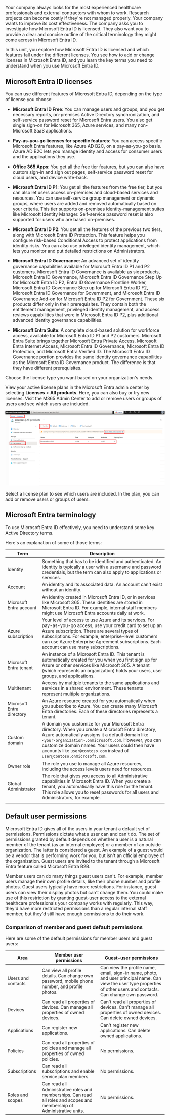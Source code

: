 Your company always looks for the most experienced healthcare professionals and external contractors with whom to work. Research projects can become costly if they're not managed properly. Your company wants to improve its cost effectiveness. The company asks you to investigate how Microsoft Entra ID is licensed. They also want you to provide a clear and concise outline of the critical terminology they might come across in Microsoft Entra ID.

In this unit, you explore how Microsoft Entra ID is licensed and which features fall under the different licenses. You see how to add or change licenses in Microsoft Entra ID, and you learn the key terms you need to understand when you use Microsoft Entra ID.

<a name='azure-ad-licenses'></a>

## Microsoft Entra ID licenses

You can use different features of Microsoft Entra ID, depending on the type of license you choose:

- **Microsoft Entra ID Free**: You can manage users and groups, and you get necessary reports, on-premises Active Directory synchronization, and self-service password reset for Microsoft Entra users. You also get single sign-on for Microsoft 365, Azure services, and many non-Microsoft SaaS applications.

- **Pay-as-you-go licenses for specific features**: You can access specific Microsoft Entra features, like Azure AD B2C, on a pay-as-you-go basis. Azure AD B2C lets you manage identity and access for consumer users and the applications they use.

- **Office 365 Apps**: You get all the free tier features, but you can also have custom sign-in and sign out pages, self-service password reset for cloud users, and device write-back.

- **Microsoft Entra ID P1**: You get all the features from the free tier, but you can also let users access on-premises and cloud-based services and resources. You can use self-service group management or dynamic groups, where users are added and removed automatically based on your criteria. This tier supports on-premises identity-management suites like Microsoft Identity Manager. Self-service password reset is also supported for users who are based on-premises.

- **Microsoft Entra ID P2**: You get all the features of the previous two tiers, along with Microsoft Entra ID Protection. This feature helps you configure risk-based Conditional Access to protect applications from identity risks. You can also use privileged identity management, which lets you monitor and put detailed restrictions on Administrators.

- **Microsoft Entra ID Governance**: An advanced set of identity governance capabilities available for Microsoft Entra ID P1 and P2 customers. Microsoft Entra ID Governance is available as six products, Microsoft Entra ID Governance, Microsoft Entra ID Governance Step Up for Microsoft Entra ID P2, Entra ID Governance Frontline Worker, Microsoft Entra ID Governance Step up for Microsoft Entra ID F2, Microsoft Entra ID Governance for Government, and Microsoft Entra ID Governance Add-on for Microsoft Entra ID P2 for Government. These six products differ only in their prerequisites. They contain both the entitlement management, privileged identity management, and access reviews capabilities that were in Microsoft Entra ID P2, plus additional advanced identity governance capabilities.

- **Microsoft Entra Suite**: A complete cloud-based solution for workforce access, available for Microsoft Entra ID P1 and P2 customers. Microsoft Entra Suite brings together Microsoft Entra Private Access, Microsoft Entra Internet Access, Microsoft Entra ID Governance, Microsoft Entra ID Protection, and Microsoft Entra Verified ID. The Microsoft Entra ID Governance portion provides the same identity governance capabilities as the Microsoft Entra ID Governance product. The difference is that they have different prerequisites.

Choose the license type you want based on your organization's needs.

View your active license plans in the Microsoft Entra admin center by selecting **Licenses** > **All products**. Here, you can also buy or try new licenses. Visit the M365 Admin Center to add or remove users or groups of users and see which users are included.

![Microsoft Entra ID licenses.](../media/3-licenses.png)

Select a license plan to see which users are included. In the plan, you can add or remove users or groups of users.

<a name='azure-ad-terminology'></a>

## Microsoft Entra terminology

To use Microsoft Entra ID effectively, you need to understand some key Active Directory terms.

Here's an explanation of some of those terms:

|Term|Description|
|---------|---------|
|Identity|Something that has to be identified and authenticated. An identity is typically a user with a username and password credentials, but the term can also apply to applications or services.|
|Account|An identity and its associated data. An account can't exist without an identity.|
|Microsoft Entra account|An identity created in Microsoft Entra ID, or in services like Microsoft 365. These identities are stored in Microsoft Entra ID. For example, internal staff members might use Microsoft Entra accounts daily at work.|
|Azure subscription| Your level of access to use Azure and its services. For pay-as-you-go access, use your credit card to set up an Azure subscription. There are several types of subscriptions. For example, enterprise-level customers can use Azure Enterprise Agreement subscriptions. Each account can use many subscriptions.|
|Microsoft Entra tenant|An instance of a Microsoft Entra ID. This tenant is automatically created for you when you first sign up for Azure or other services like Microsoft 365. A tenant (which represents an organization) holds your users, user groups, and applications.|
|Multitenant|Access by multiple tenants to the same applications and services in a shared environment. These tenants represent multiple organizations.|
|Microsoft Entra directory|An Azure resource created for you automatically when you subscribe to Azure. You can create many Microsoft Entra directories. Each of these directories represents a tenant.|
|Custom domain|A domain you customize for your Microsoft Entra directory. When you create a Microsoft Entra directory, Azure automatically assigns it a default domain like `<your-organization>.onmicrosoft.com`. However, you can customize domain names. Your users could then have accounts like `user@contoso.com` instead of `user@contoso.onmicrosoft.com`.|
|Owner role|The role you use to manage all Azure resources, including the access levels users need for resources.  |
|Global Administrator| The role that gives you access to all Administrative capabilities in Microsoft Entra ID. When you create a tenant, you automatically have this role for the tenant. This role allows you to reset passwords for all users and Administrators, for example.|
| | |

## Default user permissions

Microsoft Entra ID gives all of the users in your tenant a default set of permissions. Permissions dictate what a user can and can't do. The set of permissions granted by default depends on whether a user is a natural member of the tenant (as an internal employee) or a member of an outside organization. The latter is considered a guest. An example of a guest would be a vendor that is performing work for you, but isn't an official employee of the organization. Guest users are invited to the tenant through a Microsoft Entra feature called Microsoft Entra B2B.

Member users can do many things guest users can't. For example, member users manage their own profile details, like their phone number and profile photos. Guest users typically have more restrictions. For instance, guest users can view their display photos but can't change them. You could make use of this restriction by granting guest-user access to the external healthcare professionals your company works with regularly. This way, they'd have more restricted permissions than a regular internal staff member, but they'd still have enough permissions to do their work.

### Comparison of member and guest default permissions

Here are some of the default permissions for member users and guest users:

|Area  |Member user permissions  |Guest-user permissions  |
|---------|---------|---------|
|Users and contacts|Can view all profile details. Can change own password, mobile phone number, and profile photos.|Can view the profile name, email, sign-in name, photo, and user principal name. Can view the user type properties of other users and contacts. Can change own password.|
|Devices|Can read all properties of devices. Can manage all properties of owned devices.|Can't read all properties of devices. Can't manage all properties of owned devices. Can delete owned devices.|
|Applications |Can register new applications.|Can't register new applications. Can delete owned applications.|
|Policies|Can read all properties of policies and manage all properties of owned policies.|No permissions.|
|Subscriptions|Can read all subscriptions and enable service plan members.|No permissions.|
|Roles and scopes|Can read all Administrative roles and memberships. Can read all roles and scopes and membership of Administrative units.|No permissions.|
